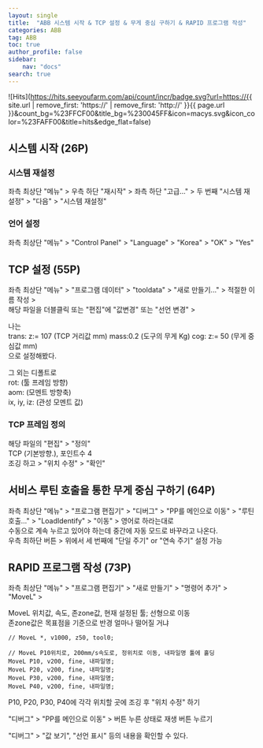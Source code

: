 ```yaml
---
layout: single
title:  "ABB 시스템 시작 & TCP 설정 & 무게 중심 구하기 & RAPID 프로그램 작성"
categories: ABB
tag: ABB
toc: true
author_profile: false
sidebar:
    nav: "docs"
search: true
---
```


![Hits](https://hits.seeyoufarm.com/api/count/incr/badge.svg?url=https://{{ site.url | remove_first: 'https://' | remove_first: 'http://' }}{{ page.url }}&count_bg=%23FFCF00&title_bg=%230045FF&icon=macys.svg&icon_color=%23FAFF00&title=hits&edge_flat=false)

## 시스템 시작 (26P)  

### 시스템 재설정  
좌측 최상단 "메뉴" > 우측 하단 "재시작" > 좌측 하단 "고급..." > 두 번째 "시스템 재설정" > "다음" > "시스템 재설정"  

### 언어 설정  
좌측 최상단 "메뉴" > "Control Panel" > "Language" > "Korea" > "OK" > "Yes"  


## TCP 설정 (55P)  
좌측 최상단 "메뉴" > "프로그램 데이터" > "tooldata" > "새로 만들기..." > 적절한 이름 작성 >  
해당 파일을 더블클릭 또는 "편집"에 "값변경" 또는 "선언 변경" >  
  
나는  
trans: z:= 107 (TCP 거리값 mm)
mass:0.2 (도구의 무게 Kg)
cog: z:= 50 (무게 중심값 mm)  
으로 설정해봤다.  
  
그 외는 디폴트로  
rot: (툴 프레임 방향)  
aom: (모멘트 방향축)  
ix, iy, iz: (관성 모멘트 값)
  
### TCP 프레임 정의  
해당 파일의 "편집" > "정의"  
TCP (기본방향.), 포인트수 4  
조깅 하고 > "위치 수정" > "확인"  


## 서비스 루틴 호출을 통한 무게 중심 구하기 (64P)  
좌측 최상단 "메뉴" > "프로그램 편집기" > "디버그" > "PP를 메인으로 이동" > "루틴 호출..." > "LoadIdentify" > "이동" > 영어로 하라는대로  
수동으로 계속 누르고 있어야 하는데 중간에 자동 모드로 바꾸라고 나온다.  
우측 최하단 버튼 > 위에서 세 번째에 "단일 주기" or "연속 주기" 설정 가능  


## RAPID 프로그램 작성 (73P)  
좌측 최상단 "메뉴" > "프로그램 편집기" > "새로 만들기" > "명령어 추가" > "MoveL" > 
  
MoveL 위치값, 속도, 존zone값, 현재 설정된 툴; 선형으로 이동  
존zone값은 목표점을 기준으로 반경 얼마나 떨어질 거냐
  
```
// MoveL *, v1000, z50, tool0;

// MoveL P10위치로, 200mm/s속도로, 정위치로 이동, 내파일명 툴에 홀딩
MoveL P10, v200, fine, 내파일명;
MoveL P20, v200, fine, 내파일명;
MoveL P30, v200, fine, 내파일명;
MoveL P40, v200, fine, 내파일명;
```  

P10, P20, P30, P40에 각각 위치할 곳에 조깅 후 "위치 수정" 하기  
  
"디버그" > "PP를 메인으로 이동" > 버튼 누른 상태로 재생 버튼 누르기  
  
"디버그" > "값 보기", "선언 표시" 등의 내용을 확인할 수 있다.  